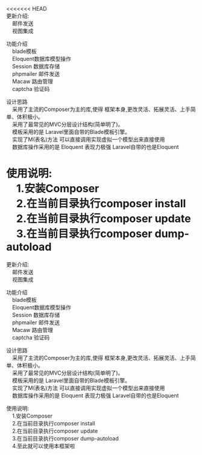 <<<<<<< HEAD
<br/>更新介绍:<br/>
&nbsp;&nbsp;&nbsp;&nbsp;邮件发送<br/>
&nbsp;&nbsp;&nbsp;&nbsp;视图集成<br/>

功能介绍<br/>
&nbsp;&nbsp;&nbsp;&nbsp;blade模板<br/>
&nbsp;&nbsp;&nbsp;&nbsp;Eloquent数据库模型操作<br/>
&nbsp;&nbsp;&nbsp;&nbsp;Session 数据库存储<br/>
&nbsp;&nbsp;&nbsp;&nbsp;phpmailer 邮件发送<br/>
&nbsp;&nbsp;&nbsp;&nbsp;Macaw 路由管理<br/>
&nbsp;&nbsp;&nbsp;&nbsp;captcha 验证码<br/>

设计思路<br/>
&nbsp;&nbsp;&nbsp;&nbsp;采用了主流的Composer为主的库,使得 框架本身,更改灵活、拓展灵活、上手简单、体积极小。<br/>
&nbsp;&nbsp;&nbsp;&nbsp;采用了最常见的MVC分层设计结构(简单明了)。<br/>
&nbsp;&nbsp;&nbsp;&nbsp;模板采用的是 Laravel里面自带的Blade模板引擎。<br/>
&nbsp;&nbsp;&nbsp;&nbsp;实现了M(表名)方法 可以直接调用实现虚拟一个模型出来直接使用<br/>
&nbsp;&nbsp;&nbsp;&nbsp;数据库操作采用的是 Eloquent 表现力极强 Laravel自带的也是Eloquent<br/>

使用说明:<br/>
&nbsp;&nbsp;&nbsp;&nbsp;1.安装Composer<br/>
&nbsp;&nbsp;&nbsp;&nbsp;2.在当前目录执行composer install<br/>
&nbsp;&nbsp;&nbsp;&nbsp;2.在当前目录执行composer update<br/>
&nbsp;&nbsp;&nbsp;&nbsp;3.在当前目录执行composer dump-autoload<br/>
=======
更新介绍:<br/>
&nbsp;&nbsp;&nbsp;&nbsp;邮件发送<br/>
&nbsp;&nbsp;&nbsp;&nbsp;视图集成<br/>

功能介绍<br/>
&nbsp;&nbsp;&nbsp;&nbsp;blade模板<br/>
&nbsp;&nbsp;&nbsp;&nbsp;Eloquent数据库模型操作<br/>
&nbsp;&nbsp;&nbsp;&nbsp;Session 数据库存储<br/>
&nbsp;&nbsp;&nbsp;&nbsp;phpmailer 邮件发送<br/>
&nbsp;&nbsp;&nbsp;&nbsp;Macaw 路由管理<br/>
&nbsp;&nbsp;&nbsp;&nbsp;captcha 验证码<br/>

设计思路<br/>
&nbsp;&nbsp;&nbsp;&nbsp;采用了主流的Composer为主的库,使得 框架本身,更改灵活、拓展灵活、上手简单、体积极小。<br/>
&nbsp;&nbsp;&nbsp;&nbsp;采用了最常见的MVC分层设计结构(简单明了)。<br/>
&nbsp;&nbsp;&nbsp;&nbsp;模板采用的是 Laravel里面自带的Blade模板引擎。<br/>
&nbsp;&nbsp;&nbsp;&nbsp;实现了M(表名)方法 可以直接调用实现虚拟一个模型出来直接使用<br/>
&nbsp;&nbsp;&nbsp;&nbsp;数据库操作采用的是 Eloquent 表现力极强 Laravel自带的也是Eloquent<br/>

使用说明:<br/>
&nbsp;&nbsp;&nbsp;&nbsp;1.安装Composer<br/>
&nbsp;&nbsp;&nbsp;&nbsp;2.在当前目录执行composer install<br/>
&nbsp;&nbsp;&nbsp;&nbsp;2.在当前目录执行composer update<br/>
&nbsp;&nbsp;&nbsp;&nbsp;3.在当前目录执行composer dump-autoload<br/>
&nbsp;&nbsp;&nbsp;&nbsp;4.至此就可以使用本框架啦
